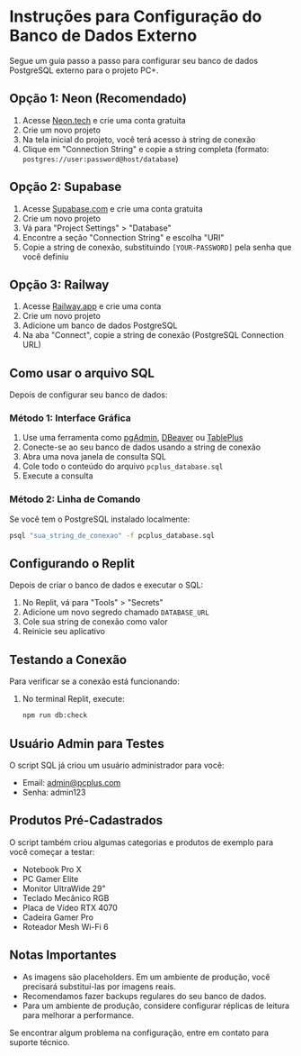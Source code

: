 # Instruções para Configuração do Banco de Dados Externo

Segue um guia passo a passo para configurar seu banco de dados PostgreSQL externo para o projeto PC+.

## Opção 1: Neon (Recomendado)

1. Acesse [Neon.tech](https://neon.tech) e crie uma conta gratuita
2. Crie um novo projeto
3. Na tela inicial do projeto, você terá acesso à string de conexão
4. Clique em "Connection String" e copie a string completa (formato: `postgres://user:password@host/database`)

## Opção 2: Supabase

1. Acesse [Supabase.com](https://supabase.com) e crie uma conta gratuita
2. Crie um novo projeto
3. Vá para "Project Settings" > "Database"
4. Encontre a seção "Connection String" e escolha "URI"
5. Copie a string de conexão, substituindo `[YOUR-PASSWORD]` pela senha que você definiu

## Opção 3: Railway

1. Acesse [Railway.app](https://railway.app) e crie uma conta
2. Crie um novo projeto
3. Adicione um banco de dados PostgreSQL
4. Na aba "Connect", copie a string de conexão (PostgreSQL Connection URL)

## Como usar o arquivo SQL

Depois de configurar seu banco de dados:

### Método 1: Interface Gráfica

1. Use uma ferramenta como [pgAdmin](https://www.pgadmin.org/), [DBeaver](https://dbeaver.io/) ou [TablePlus](https://tableplus.com/)
2. Conecte-se ao seu banco de dados usando a string de conexão
3. Abra uma nova janela de consulta SQL
4. Cole todo o conteúdo do arquivo `pcplus_database.sql`
5. Execute a consulta

### Método 2: Linha de Comando

Se você tem o PostgreSQL instalado localmente:

```bash
psql "sua_string_de_conexao" -f pcplus_database.sql
```

## Configurando o Replit

Depois de criar o banco de dados e executar o SQL:

1. No Replit, vá para "Tools" > "Secrets"
2. Adicione um novo segredo chamado `DATABASE_URL`
3. Cole sua string de conexão como valor
4. Reinicie seu aplicativo

## Testando a Conexão

Para verificar se a conexão está funcionando:

1. No terminal Replit, execute:
   ```bash
   npm run db:check
   ```
   
## Usuário Admin para Testes

O script SQL já criou um usuário administrador para você:

- Email: admin@pcplus.com
- Senha: admin123

## Produtos Pré-Cadastrados

O script também criou algumas categorias e produtos de exemplo para você começar a testar:

- Notebook Pro X
- PC Gamer Elite
- Monitor UltraWide 29"
- Teclado Mecânico RGB
- Placa de Vídeo RTX 4070
- Cadeira Gamer Pro
- Roteador Mesh Wi-Fi 6

## Notas Importantes

- As imagens são placeholders. Em um ambiente de produção, você precisará substituí-las por imagens reais.
- Recomendamos fazer backups regulares do seu banco de dados.
- Para um ambiente de produção, considere configurar réplicas de leitura para melhorar a performance.

Se encontrar algum problema na configuração, entre em contato para suporte técnico.